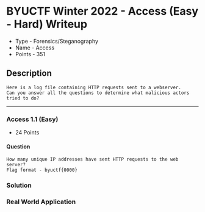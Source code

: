 # BYUCTF Winter 2022 - Access (Easy - Hard) Writeup
* Type - Forensics/Steganography
* Name - Access
* Points - 351

## Description
```
Here is a log file containing HTTP requests sent to a webserver. 
Can you answer all the questions to determine what malicious actors tried to do?
```

---

### Access 1.1 (Easy)
* 24 Points

#### Question
```
How many unique IP addresses have sent HTTP requests to the web server?
Flag format - byuctf{0000}
```

### Solution


### Real World Application
